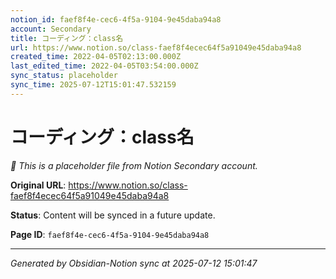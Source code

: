 ```yaml
---
notion_id: faef8f4e-cec6-4f5a-9104-9e45daba94a8
account: Secondary
title: コーディング：class名
url: https://www.notion.so/class-faef8f4ecec64f5a91049e45daba94a8
created_time: 2022-04-05T02:13:00.000Z
last_edited_time: 2022-04-05T03:54:00.000Z
sync_status: placeholder
sync_time: 2025-07-12T15:01:47.532159
---
```


# コーディング：class名

*🔄 This is a placeholder file from Notion Secondary account.*

**Original URL**: https://www.notion.so/class-faef8f4ecec64f5a91049e45daba94a8

**Status**: Content will be synced in a future update.

**Page ID**: `faef8f4e-cec6-4f5a-9104-9e45daba94a8`

---

*Generated by Obsidian-Notion sync at 2025-07-12 15:01:47*
